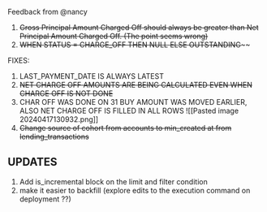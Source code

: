 
Feedback from @nancy
1. ~~Gross Principal Amount Charged Off should always be greater than Net Principal Amount Charged Off. (The point seems wrong)~~
2. ~~WHEN STATUS = CHARGE_OFF THEN NULL ELSE OUTSTANDING~~~~

FIXES:
1. LAST_PAYMENT_DATE IS ALWAYS LATEST
2. ~~NET CHARGE OFF AMOUNTS ARE BEING CALCULATED EVEN WHEN CHARGE OFF IS NOT DONE~~
3. CHAR OFF WAS DONE ON 31 BUY AMOUNT WAS MOVED EARLIER, ALSO NET CHARGE OFF IS FILLED IN ALL ROWS
   ![[Pasted image 20240417130932.png]]
4. ~~Change source of cohort from accounts to min_created at from lending_transactions~~



## UPDATES

1. Add is_incremental block on the limit and filter condition
2. make it easier to backfill (explore edits to the execution command on deployment ??)